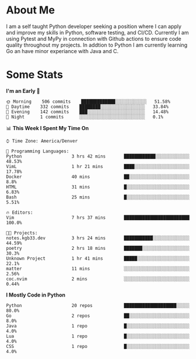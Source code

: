 # About Me
  I am a self taught Python developer seeking a position where I can apply and improve my skills in Python, software testing, and CI/CD. Currently I am using Pytest and MyPy in connection with Github actions to ensure code quality throughout my projects. In addtion to Python I am currently learning Go an have minor experiance with Java and C.
  
 # Some Stats
  
<!--START_SECTION:waka-->
**I'm an Early 🐤** 

```text
🌞 Morning    506 commits    █████████████░░░░░░░░░░░░   51.58% 
🌆 Daytime    332 commits    ████████░░░░░░░░░░░░░░░░░   33.84% 
🌃 Evening    142 commits    ███░░░░░░░░░░░░░░░░░░░░░░   14.48% 
🌙 Night      1 commits      ░░░░░░░░░░░░░░░░░░░░░░░░░   0.1%

```


📊 **This Week I Spent My Time On** 

```text
⌚︎ Time Zone: America/Denver

💬 Programming Languages: 
Python                   3 hrs 42 mins       ████████████░░░░░░░░░░░░░   48.53% 
VimL                     1 hr 21 mins        ████░░░░░░░░░░░░░░░░░░░░░   17.78% 
Docker                   40 mins             ██░░░░░░░░░░░░░░░░░░░░░░░   8.8% 
HTML                     31 mins             █░░░░░░░░░░░░░░░░░░░░░░░░   6.83% 
Bash                     25 mins             █░░░░░░░░░░░░░░░░░░░░░░░░   5.51%

🔥 Editors: 
Vim                      7 hrs 37 mins       █████████████████████████   100.0%

🐱‍💻 Projects: 
notes.kgb33.dev          3 hrs 24 mins       ███████████░░░░░░░░░░░░░░   44.59% 
poetry                   2 hrs 18 mins       ███████░░░░░░░░░░░░░░░░░░   30.3% 
Unknown Project          1 hr 41 mins        █████░░░░░░░░░░░░░░░░░░░░   22.1% 
matter                   11 mins             ░░░░░░░░░░░░░░░░░░░░░░░░░   2.56% 
coc.nvim                 2 mins              ░░░░░░░░░░░░░░░░░░░░░░░░░   0.44%

```

**I Mostly Code in Python** 

```text
Python                   20 repos            ████████████████████░░░░░   80.0% 
Go                       2 repos             ██░░░░░░░░░░░░░░░░░░░░░░░   8.0% 
Java                     1 repo              █░░░░░░░░░░░░░░░░░░░░░░░░   4.0% 
Lua                      1 repo              █░░░░░░░░░░░░░░░░░░░░░░░░   4.0% 
CSS                      1 repo              █░░░░░░░░░░░░░░░░░░░░░░░░   4.0%

```



<!--END_SECTION:waka-->
